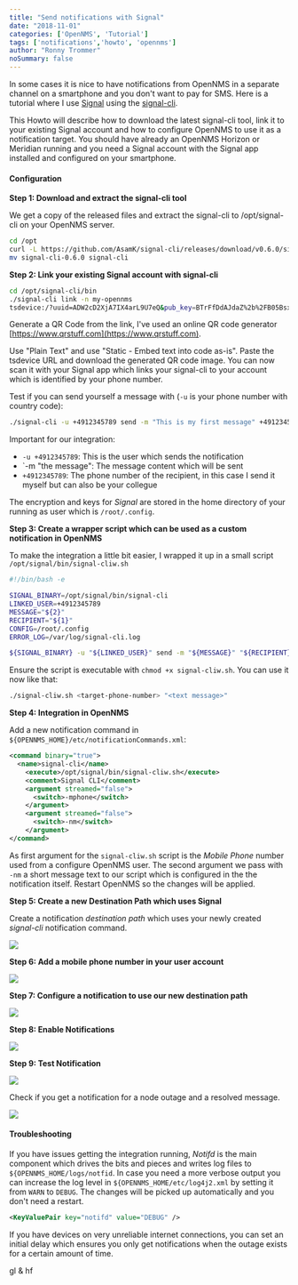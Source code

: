 ```yaml
---
title: "Send notifications with Signal"
date: "2018-11-01"
categories: ['OpenNMS', 'Tutorial']
tags: ['notifications','howto', 'opennms']
author: "Ronny Trommer"
noSummary: false
---
```


In some cases it is nice to have notifications from OpenNMS in a separate channel on a smartphone and you don't want to pay for SMS.
Here is a tutorial where I use [Signal](https://signal.org) using the [signal-cli](https://github.com/AsamK/signal-cli/releases).

This Howto will describe how to download the latest signal-cli tool, link it to your existing Signal account and how to configure OpenNMS to use it as a notification target.
You should have already an OpenNMS Horizon or Meridian running and you need a Signal account with the Signal app installed and configured on your smartphone.

#### Configuration

**Step 1: Download and extract the signal-cli tool**

We get a copy of the released files and extract the signal-cli to /opt/signal-cli on your OpenNMS server.

```bash
cd /opt
curl -L https://github.com/AsamK/signal-cli/releases/download/v0.6.0/signal-cli-0.6.0.tar.gz | tar xz
mv signal-cli-0.6.0 signal-cli
```

**Step 2: Link your existing Signal account with signal-cli**

```bash
cd /opt/signal-cli/bin
./signal-cli link -n my-opennms
tsdevice:/?uuid=ADW2cD2XjA7IX4arL9U7eQ&pub_key=BTrFfDdAJdaZ%2b%2FB05BsxelnrpQZT5sRJh2S7yb4fp1aO
```

Generate a QR Code from the link, I've used an online QR code generator [https://www.qrstuff.com](https://www.qrstuff.com).

Use "Plain Text" and use "Static - Embed text into code as-is".
Paste the tsdevice URL and download the generated QR code image.
You can now scan it with your Signal app which links your signal-cli to your account which is identified by your phone number.

Test if you can send yourself a message with (`-u` is your phone number with country code):

```bash
./signal-cli -u +4912345789 send -m "This is my first message" +4912345789
```

Important for our integration:

* `-u +4912345789`: This is the user which sends the notification
* `-m "the message": The message content which will be sent
* `+4912345789`: The phone number of the recipient, in this case I send it myself but can also be your collegue

The encryption and keys for *Signal* are stored in the home directory of your running as user which is `/root/.config`.

**Step 3: Create a wrapper script which can be used as a custom notification in OpenNMS**

To make the integration a little bit easier, I wrapped it up in a small script `/opt/signal/bin/signal-cliw.sh`

```bash
#!/bin/bash -e

SIGNAL_BINARY=/opt/signal/bin/signal-cli
LINKED_USER=+4912345789
MESSAGE="${2}"
RECIPIENT="${1}"
CONFIG=/root/.config
ERROR_LOG=/var/log/signal-cli.log

${SIGNAL_BINARY} -u "${LINKED_USER}" send -m "${MESSAGE}" "${RECIPIENT}" 2>>${ERROR_LOG}
```

Ensure the script is executable with `chmod +x signal-cliw.sh`.
You can use it now like that:

```bash
./signal-cliw.sh <target-phone-number> "<text message>"
```

**Step 4: Integration in OpenNMS**

Add a new notification command in `${OPENNMS_HOME}/etc/notificationCommands.xml`:

```xml
<command binary="true">
  <name>signal-cli</name>
    <execute>/opt/signal/bin/signal-cliw.sh</execute>
    <comment>Signal CLI</comment>
    <argument streamed="false">
      <switch>-mphone</switch>
    </argument>
    <argument streamed="false">
      <switch>-nm</switch>
    </argument>
</command>
```

As first argument for the `signal-cliw.sh` script is the *Mobile Phone* number used from a configure OpenNMS user.
The second argument we pass with `-nm` a short message text to our script which is configured in the the notification itself.
Restart OpenNMS so the changes will be applied.

**Step 5: Create a new Destination Path which uses Signal**

Create a notification *destination path* which uses your newly created *signal-cli* notification command.

[![](destination-path-thumb.webp)](destination-path.gif)

**Step 6: Add a mobile phone number in your user account**

[![](mobile-number-thumb.webp)](mobile-number.gif)

**Step 7: Configure a notification to use our new destination path**

[![](notification-thumb.webp)](notification.gif)

**Step 8: Enable Notifications**

[![](enable-notification-thumb.webp)](enable-notification.gif)

**Step 9: Test Notification**

[![](test-notification-thumb.webp)](test-notification.gif)

Check if you get a notification for a node outage and a resolved message.

[![](notification-phone.webp)](notification-phone.webp)

#### Troubleshooting

If you have issues getting the integration running, *Notifd* is the main component which drives the bits and pieces and writes log files to `${OPENNMS_HOME/logs/notfid`.
In case you need a more verbose output you can increase the log level in `${OPENNMS_HOME/etc/log4j2.xml` by setting it from `WARN` to `DEBUG`.
The changes will be picked up automatically and you don't need a restart.

```xml
<KeyValuePair key="notifd" value="DEBUG" />
```

If you have devices on very unreliable internet connections, you can set an initial delay which ensures you only get notifications when the outage exists for a certain amount of time.

gl & hf
